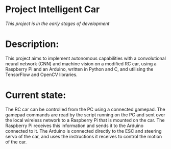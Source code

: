 # Project Intelligent Car
*This project is in the early stages of development*

# Description:
This project aims to implement autonomous capabilities with a convolutional neural network (CNN) and machine vision on a modified RC car, using a Raspberry Pi and an Arduino, written in Python and C, and utilising the TensorFlow and OpenCV libraries.

# Current state:
The RC car can be controlled from the PC using a connected gamepad. The gamepad commands are read by the script running on the PC and sent over the local wireless network to a Raspberry Pi that is mounted on the car. The Raspberry Pi receives this information and sends it to the Arduino connected to it. The Arduino is connected directly to the ESC and steering servo of the car, and uses the instructions it receives to control the motion of the car.
